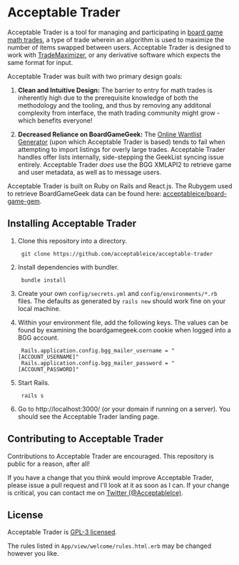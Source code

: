 # Acceptable Trader
Acceptable Trader is a tool for managing and participating in [board game math trades](https://boardgamegeek.com/wiki/page/Math_Trades), a type of trade wherein an algorithm is used to maximize the number of items swapped between users. Acceptable Trader is designed to work with [TradeMaximizer](https://boardgamegeek.com/wiki/page/TradeMaximizer), or any derivative software which expects the same format for input.

Acceptable Trader was built with two primary design goals:

1. __Clean and Intuitive Design:__ The barrier to entry for math trades is inherently high due to the prerequisite knowledge of both the methodology and the tooling, and thus by removing any additonal complexity from interface, the math trading community might grow - which benefits everyone!

2. __Decreased Reliance on BoardGameGeek:__ The [Online Wantlist Generator](http://bgg.activityclub.org/olwlg) (upon which Acceptable Trader is based) tends to fail when attempting to import listings for overly large trades. Acceptable Trader handles offer lists internally, side-stepping the GeekList syncing issue entirely. Acceptable Trader _does_ use the BGG XMLAPI2 to retrieve game and user metadata, as well as to message users.

Acceptable Trader is built on Ruby on Rails and React.js. The Rubygem used to retrieve BoardGameGeek data can be found here: [acceptableice/board-game-gem](http://github.com/acceptableice/board-game-gem).

## Installing Acceptable Trader
1. Clone this repository into a directory.

        git clone https://github.com/acceptableice/acceptable-trader

2. Install dependencies with bundler.

        bundle install
        
3. Create your own `config/secrets.yml` and `config/environments/*.rb` files. The defaults as generated by `rails new` should work fine on your local machine.

4. Within your environment file, add the following keys. The values can be found by examining the boardgamegeek.com cookie when logged into a BGG account.

        Rails.application.config.bgg_mailer_username = "[ACCOUNT_USERNAME]"
        Rails.application.config.bgg_mailer_password = "[ACCOUNT_PASSWORD]"
    
5. Start Rails.

        rails s
        
6. Go to http://localhost:3000/ (or your domain if running on a server). You should see the Acceptable Trader landing page.

## Contributing to Acceptable Trader
Contributions to Acceptable Trader are encouraged. This repository is public for a reason, after all!

If you have a change that you think would improve Acceptable Trader, please issue a pull request and I'll look at it as soon as I can. If your change is critical, you can contact me on [Twitter (@AcceptableIce)](http://twitter.com/acceptableice).

## License
Acceptable Trader is [GPL-3 licensed](https://tldrlegal.com/license/gnu-general-public-license-v3-(gpl-3)#summary).

The rules listed in `App/view/welcome/rules.html.erb` may be changed however you like.
